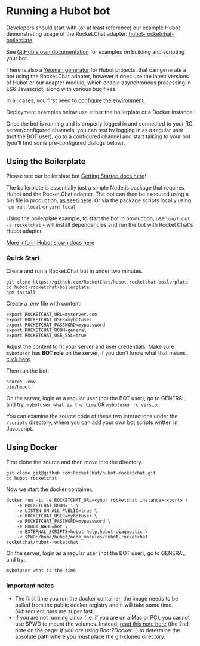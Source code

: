 # Running a Hubot bot

Developers should start with (or at least reference) our example Hubot demonstrating usage of the Rocket.Chat adapter: [hubot-rocketchat-boilerplate](https://github.com/RocketChat/hubot-rocketchat-boilerplate)

See [GitHub's own documentation](https://hubot.github.com/) for examples on building and scripting your bot.

There is also a [Yeoman generator](https://github.com/hubotio/generator-hubot) for Hubot projects, that can generate a bot using the Rocket.Chat adapter, however it does use the latest versions of Hubot or our adapter module, which enable asynchronous processing in ES6 Javascript, along with various bug fixes.

In all cases, you first need to [configure the environment](configure-bot-environment.md).

Deployment examples below use either the boilerplate or a Docker instance.

Once the bot is running and is properly logged in and connected to your RC server/configured channels, you can test by logging in as a regular user (not the BOT user), go to a configured channel and start talking to your bot (you'll find some pre-configured dialogs below).

## Using the Boilerplate

Please see our boilerplate bot [Getting Started docs here](https://github.com/RocketChat/hubot-rocketchat-boilerplate)!

The boilerplate is essentially just a simple Node.js package that requires Hubot and the Rocket.Chat adapter. The bot can then be executed using a bin file in production, [as seen here](https://github.com/RocketChat/hubot-rocketchat-boilerplate/tree/master/bin). Or via the package scripts locally using `npm run local` or `yarn local`

Using the boilerplate example, to start the bot in production, use `bin/hubot -a rocketchat` - will install dependencies and run the bot with Rocket.Chat's Hubot adapter.

[More info in Hubot's own docs here](https://hubot.github.com/docs/)

### Quick Start

Create and run a Rocket.Chat bot in under two minutes.

```
git clone https://github.com/RocketChat/hubot-rocketchat-boilerplate
cd hubot-rocketchat-boilerplate
npm install
```

Create a _.env_ file with content:

```
export ROCKETCHAT_URL=myserver.com
export ROCKETCHAT_USER=mybotuser
export ROCKETCHAT_PASSWORD=mypassword
export ROCKETCHAT_ROOM=general
export ROCKETCHAT_USE_SSL=true
```

Adjust the content to fit your server and user credentials. Make sure `mybotuser` has **BOT role** on the server, if you don't know what that means, [click here](create-and-run-a-bot/).

Then run the bot:

```
source .env
bin/hubot
```

On the server, login as a regular user (not the BOT user), go to GENERAL, and try: `mybotuser what is the time` OR `mybotuser rc version`

You can examine the source code of these two interactions under the `/scripts` directory, where you can add your own bot scripts written in Javascript.

## Using Docker

First clone the source and then move into the directory.

```
git clone git@github.com:RocketChat/hubot-rocketchat.git
cd hubot-rocketchat
```

Now we start the docker container.

```
docker run -it -e ROCKETCHAT_URL=<your rocketchat instance>:<port> \
    -e ROCKETCHAT_ROOM='' \
    -e LISTEN_ON_ALL_PUBLIC=true \
    -e ROCKETCHAT_USER=mybotuser \
    -e ROCKETCHAT_PASSWORD=mypassword \
    -e HUBOT_NAME=bot \
    -e EXTERNAL_SCRIPTS=hubot-help,hubot-diagnostic \
    -v $PWD:/home/hubot/node_modules/hubot-rocketchat rocketchat/hubot-rocketchat
```

On the server, login as a regular user (not the BOT user), go to GENERAL, and try:

```
mybotuser what is the time
```

### Important notes

* The first time you run the docker container, the image needs to be pulled from the public docker registry and it will take some time.  Subsequent runs are super fast.
* If you are not running Linux (i.e. if you are on a Mac or PC), you cannot use $PWD to mount the volumes. Instead, [read this note here](https://docs.docker.com/userguide/dockervolumes/) (the 2nd note on the page: _If you are using Boot2Docker..._) to determine the absolute path where you must place the git-cloned directory.
